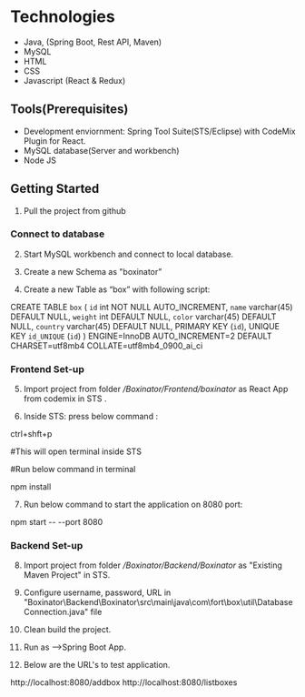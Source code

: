 # Technologies
-	Java, (Spring Boot, Rest API, Maven)
-	MySQL
-	HTML 
-	CSS
-	Javascript (React & Redux)

## Tools(Prerequisites)
-	Development enviornment: Spring Tool Suite(STS/Eclipse) with CodeMix Plugin for React.
-	MySQL database(Server and workbench)
-	Node JS

## Getting Started
1.	Pull the project from github

### Connect to database
2.	Start MySQL workbench and connect to local database. 
    
3.	Create a new Schema as "boxinator”

4.	Create a new Table as “box” with following script: 

  CREATE TABLE `box` (
  `id` int NOT NULL AUTO_INCREMENT,
  `name` varchar(45) DEFAULT NULL,
  `weight` int DEFAULT NULL,
  `color` varchar(45) DEFAULT NULL,
  `country` varchar(45) DEFAULT NULL,
  PRIMARY KEY (`id`),
  UNIQUE KEY `id_UNIQUE` (`id`)
) ENGINE=InnoDB AUTO_INCREMENT=2 DEFAULT CHARSET=utf8mb4 COLLATE=utf8mb4_0900_ai_ci

### Frontend Set-up
5. Import project from folder */Boxinator/Frontend/boxinator* as React App from codemix in STS .

6. Inside STS: press below command : 

ctrl+shft+p

#This will open terminal inside STS

#Run below command in terminal

npm install

7. Run below command to start the application on 8080 port:

npm start -- --port 8080


### Backend Set-up
8.	Import project from folder */Boxinator/Backend/Boxinator* as "Existing Maven Project" in STS.

9.	Configure username, password, URL in "Boxinator\Backend\Boxinator\src\main\java\com\fort\box\util\DatabaseConnection.java" file

10. Clean build the project.

11.	Run as -->Spring Boot App. 

12. Below are the URL's to test application.

http://localhost:8080/addbox
http://localhost:8080/listboxes
